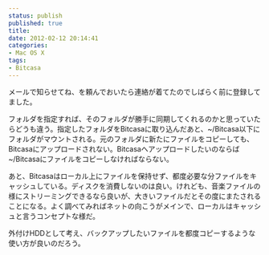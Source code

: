 ```yaml
---
status: publish
published: true
title: 
date: 2012-02-12 20:14:41
categories:
- Mac OS X
tags:
- Bitcasa
---
```

メールで知らせてね、を頼んでおいたら連絡が着てたのでしばらく前に登録してました。

フォルダを指定すれば、そのフォルダが勝手に同期してくれるのかと思っていたらどうも違う。指定したフォルダをBitcasaに取り込んだあと、~/Bitcasa以下にフォルダがマウントされる。元のフォルダに新たにファイルをコピーしても、Bitcasaにアップロードされない。Bitcasaへアップロードしたいのならば~/Bitcasaにファイルをコピーしなければならない。

あと、Bitcasaはローカル上にファイルを保持せず、都度必要な分ファイルをキャッシュしている。ディスクを消費しないのは良い。けれども、音楽ファイルの様にストリーミングできるなら良いが、大きいファイルだとその度にまたされることになる。よく調べてみればネットの向こうがメインで、ローカルはキャッシュと言うコンセプトな様だ。

外付けHDDとして考え、バックアップしたいファイルを都度コピーするような使い方が良いのだろう。
